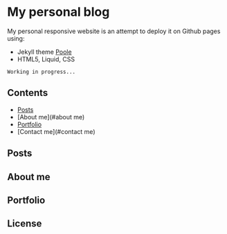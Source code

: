 # My personal blog

My personal responsive website is an attempt to deploy it on Github pages using:

- Jekyll theme [Poole](https://github.com/poole/poole)
- HTML5, Liquid, CSS

```
Working in progress...

```
## Contents

- [Posts](#posts)
- [About me](#about me)
- [Portfolio](#portfolio)
- [Contact me](#contact me)


## Posts



## About me



## Portfolio



## License

